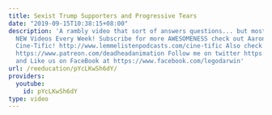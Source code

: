 ```yaml
---
title: Sexist Trump Supporters and Progressive Tears
date: "2019-09-15T10:38:15+08:00"
description: 'A rambly video that sort of answers questions... but mostly just ranting.
  NEW Videos Every Week! Subscribe for more AWESOMENESS check out Aaron''s podcast:
  Cine-Tific! http://www.lemmelistenpodcasts.com/cine-tific Also check us out on Patreon!:
  https://www.patreon.com/deadheadanimation Follow me on twitter https://twitter.com/professordarwin
  and Like us on FaceBook at https://www.facebook.com/legodarwin'
url: /reeducation/pYcLKwSh6dY/
providers:
  youtube:
    id: pYcLKwSh6dY
type: video
---
```

